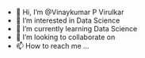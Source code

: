 - 👋 Hi, I’m @Vinaykumar P Virulkar
- 👀 I’m interested in Data Science
- 🌱 I’m currently learning Data Science
- 💞️ I’m looking to collaborate on 
- 📫 How to reach me ...

<!---
Pakyak/Pakyak is a ✨ special ✨ repository because its `README.md` (this file) appears on your GitHub profile.
You can click the Preview link to take a look at your changes.
--->
